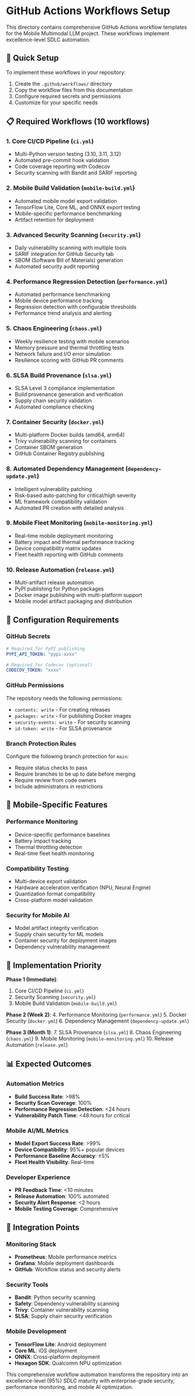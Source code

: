 # GitHub Actions Workflows Setup

This directory contains comprehensive GitHub Actions workflow templates for the Mobile Multimodal LLM project. These workflows implement excellence-level SDLC automation.

## 🚀 Quick Setup

To implement these workflows in your repository:

1. Create the `.github/workflows/` directory
2. Copy the workflow files from this documentation
3. Configure required secrets and permissions
4. Customize for your specific needs

## 📋 Required Workflows (10 workflows)

### 1. Core CI/CD Pipeline (`ci.yml`)
- Multi-Python version testing (3.10, 3.11, 3.12)
- Automated pre-commit hook validation
- Code coverage reporting with Codecov
- Security scanning with Bandit and SARIF reporting

### 2. Mobile Build Validation (`mobile-build.yml`) 
- Automated mobile model export validation
- TensorFlow Lite, Core ML, and ONNX export testing
- Mobile-specific performance benchmarking
- Artifact retention for deployment

### 3. Advanced Security Scanning (`security.yml`)
- Daily vulnerability scanning with multiple tools
- SARIF integration for GitHub Security tab
- SBOM (Software Bill of Materials) generation
- Automated security audit reporting

### 4. Performance Regression Detection (`performance.yml`)
- Automated performance benchmarking
- Mobile device performance tracking
- Regression detection with configurable thresholds
- Performance trend analysis and alerting

### 5. Chaos Engineering (`chaos.yml`)
- Weekly resilience testing with mobile scenarios
- Memory pressure and thermal throttling tests
- Network failure and I/O error simulation
- Resilience scoring with GitHub PR comments

### 6. SLSA Build Provenance (`slsa.yml`)
- SLSA Level 3 compliance implementation
- Build provenance generation and verification
- Supply chain security validation
- Automated compliance checking

### 7. Container Security (`docker.yml`)
- Multi-platform Docker builds (amd64, arm64)
- Trivy vulnerability scanning for containers
- Container SBOM generation
- GitHub Container Registry publishing

### 8. Automated Dependency Management (`dependency-update.yml`)
- Intelligent vulnerability patching
- Risk-based auto-patching for critical/high severity
- ML framework compatibility validation
- Automated PR creation with detailed analysis

### 9. Mobile Fleet Monitoring (`mobile-monitoring.yml`)
- Real-time mobile deployment monitoring
- Battery impact and thermal performance tracking
- Device compatibility matrix updates
- Fleet health reporting with GitHub comments

### 10. Release Automation (`release.yml`)
- Multi-artifact release automation
- PyPI publishing for Python packages
- Docker image publishing with multi-platform support
- Mobile model artifact packaging and distribution

## 🔧 Configuration Requirements

### GitHub Secrets
```yaml
# Required for PyPI publishing
PYPI_API_TOKEN: "pypi-xxxx"

# Required for Codecov (optional)
CODECOV_TOKEN: "xxxx"
```

### GitHub Permissions
The repository needs the following permissions:
- `contents: write` - For creating releases
- `packages: write` - For publishing Docker images
- `security-events: write` - For security scanning
- `id-token: write` - For SLSA provenance

### Branch Protection Rules
Configure the following branch protection for `main`:
- Require status checks to pass
- Require branches to be up to date before merging
- Require review from code owners
- Include administrators in restrictions

## 📱 Mobile-Specific Features

### Performance Monitoring
- Device-specific performance baselines
- Battery impact tracking
- Thermal throttling detection
- Real-time fleet health monitoring

### Compatibility Testing
- Multi-device export validation
- Hardware acceleration verification (NPU, Neural Engine)
- Quantization format compatibility
- Cross-platform model validation

### Security for Mobile AI
- Model artifact integrity verification
- Supply chain security for ML models
- Container security for deployment images
- Dependency vulnerability management

## 🚦 Implementation Priority

**Phase 1 (Immediate)**:
1. Core CI/CD Pipeline (`ci.yml`)
2. Security Scanning (`security.yml`)
3. Mobile Build Validation (`mobile-build.yml`)

**Phase 2 (Week 2)**:
4. Performance Monitoring (`performance.yml`)
5. Docker Security (`docker.yml`)
6. Dependency Management (`dependency-update.yml`)

**Phase 3 (Month 1)**:
7. SLSA Provenance (`slsa.yml`)
8. Chaos Engineering (`chaos.yml`)
9. Mobile Monitoring (`mobile-monitoring.yml`)
10. Release Automation (`release.yml`)

## 📊 Expected Outcomes

### Automation Metrics
- **Build Success Rate**: >98%
- **Security Scan Coverage**: 100%
- **Performance Regression Detection**: <24 hours
- **Vulnerability Patch Time**: <48 hours for critical

### Mobile AI/ML Metrics
- **Model Export Success Rate**: >99%
- **Device Compatibility**: 95%+ popular devices
- **Performance Baseline Accuracy**: ±5%
- **Fleet Health Visibility**: Real-time

### Developer Experience
- **PR Feedback Time**: <10 minutes
- **Release Automation**: 100% automated
- **Security Alert Response**: <2 hours
- **Mobile Testing Coverage**: Comprehensive

## 🔗 Integration Points

### Monitoring Stack
- **Prometheus**: Mobile performance metrics
- **Grafana**: Mobile deployment dashboards
- **GitHub**: Workflow status and security alerts

### Security Tools
- **Bandit**: Python security scanning
- **Safety**: Dependency vulnerability scanning
- **Trivy**: Container vulnerability scanning
- **SLSA**: Supply chain security verification

### Mobile Development
- **TensorFlow Lite**: Android deployment
- **Core ML**: iOS deployment  
- **ONNX**: Cross-platform deployment
- **Hexagon SDK**: Qualcomm NPU optimization

This comprehensive workflow automation transforms the repository into an excellence-level (95%) SDLC maturity with enterprise-grade security, performance monitoring, and mobile AI optimization.